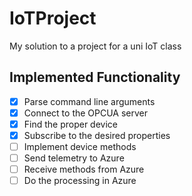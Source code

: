 # IoTProject
My solution to a project for a uni IoT class


## Implemented Functionality 
 - [x] Parse command line arguments
 - [x] Connect to the OPCUA server
 - [x] Find the proper device
 - [x] Subscribe to the desired properties
 - [ ] Implement device methods
 - [ ] Send telemetry to Azure
 - [ ] Receive methods from Azure
 - [ ] Do the processing in Azure